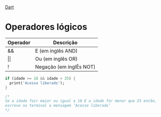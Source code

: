 [Dart](https://github.com/leofds/flutter-class/blob/master/dart/dart.md)

# Operadores lógicos

| Operador | Descrição |
| -------- | --------- |
| && | E (em inglês AND) |
| \|\| | Ou (em inglês OR) |
| ! | Negação (em inglÊs NOT) |

```dart
if (idade >= 18 && idade < 25) {
  print('Acesso liberado');
}

/*
Se a idade foir maior ou igual a 18 E a idade for menor que 25 então,
escreve no terminal a mensagem ‘Acesso liberado’
*/
```
